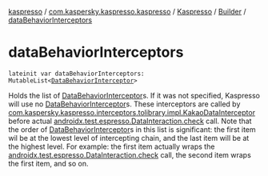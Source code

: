 [kaspresso](../../../index.md) / [com.kaspersky.kaspresso.kaspresso](../../index.md) / [Kaspresso](../index.md) / [Builder](index.md) / [dataBehaviorInterceptors](./data-behavior-interceptors.md)

# dataBehaviorInterceptors

`lateinit var dataBehaviorInterceptors: MutableList<`[`DataBehaviorInterceptor`](../../../com.kaspersky.kaspresso.interceptors.behavior/-data-behavior-interceptor.md)`>`

Holds the list of [DataBehaviorInterceptor](../../../com.kaspersky.kaspresso.interceptors.behavior/-data-behavior-interceptor.md)s.
If it was not specified, Kaspresso will use no [DataBehaviorInterceptor](../../../com.kaspersky.kaspresso.interceptors.behavior/-data-behavior-interceptor.md)s.
These interceptors are called by [com.kaspersky.kaspresso.interceptors.tolibrary.impl.KakaoDataInterceptor](#)
before actual [androidx.test.espresso.DataInteraction.check](#) call.
Note that the order of [DataBehaviorInterceptor](../../../com.kaspersky.kaspresso.interceptors.behavior/-data-behavior-interceptor.md)s in this list is significant: the first item wil be
at the lowest level of intercepting chain, and the last item will be at the highest level.
For example: the first item actually wraps the [androidx.test.espresso.DataInteraction.check](#) call,
the second item wraps the first item, and so on.


